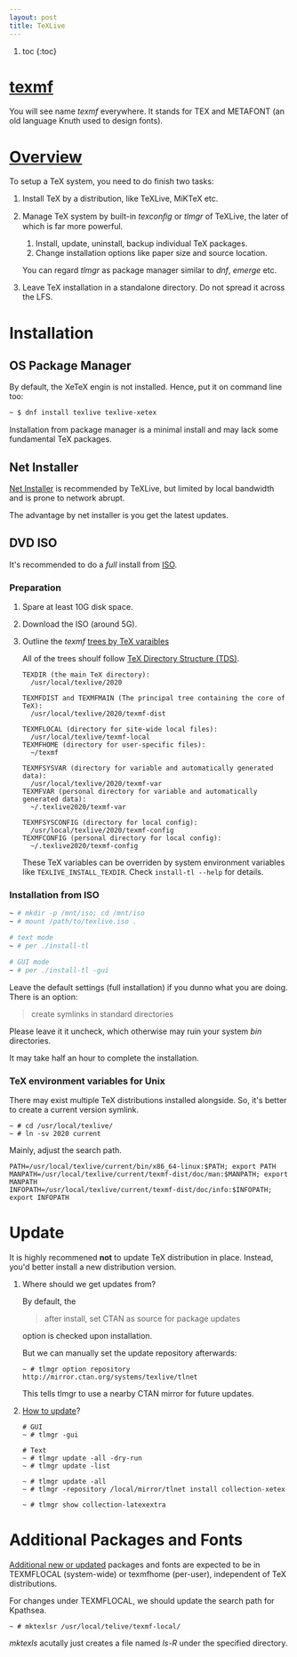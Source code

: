 ```yaml
---
layout: post
title: TeXLive
---
```


1. toc
{:toc}

# [texmf](https://tex.stackexchange.com/a/77726)

You will see name _texmf_ everywhere. It stands for TEX and METAFONT (an old language Knuth used to design fonts).

# [Overview](http://tug.org/texlive/doc/texlive-en/texlive-en.html)

To setup a TeX system, you need to do finish two tasks:

1. Install TeX by a distribution, like TeXLive, MiKTeX etc.
2. Manage TeX system by built-in _texconﬁg_ or _tlmgr_ of TeXLive, the later of which is far more powerful.
   1. Install, update, uninstall, backup individual TeX packages.
   2. Change installation options like paper size and source location.

   You can regard _tlmgr_ as package manager similar to _dnf_, _emerge_ etc.
3. Leave TeX installation in a standalone directory. Do not spread it across the LFS.

# Installation

## OS Package Manager

By default, the XeTeX engin is not installed. Hence, put it on command line too:

```bash
~ $ dnf install texlive texlive-xetex
```

Installation from package manager is a minimal install and may lack some fundamental TeX packages.

## Net Installer

[Net Installer](https://tug.org/texlive/acquire-netinstall.html) is recommended by TeXLive, but limited by local bandwidth and is prone to network abrupt.

The advantage by net installer is you get the latest updates.

## DVD ISO

It's recommended to do a _full_ install from [ISO](https://mirror.lzu.edu.cn/CTAN/systems/texlive/Images/texlive.iso).

### Preparation

1. Spare at least 10G disk space.
2. Download the ISO (around 5G).
3. Outline the _texmf_ [trees by TeX varaibles](http://www.tug.org/texlive/doc/texlive-en/texlive-en.html#x1-110002.3)

   All of the trees shoulf follow [TeX Directory Structure (TDS)](https://tug.org/tds).

   ```
   TEXDIR (the main TeX directory):
     /usr/local/texlive/2020

   TEXMFDIST and TEXMFMAIN (The principal tree containing the core of TeX):
     /usr/local/texlive/2020/texmf-dist

   TEXMFLOCAL (directory for site-wide local files):
     /usr/local/texlive/texmf-local
   TEXMFHOME (directory for user-specific files):
     ~/texmf

   TEXMFSYSVAR (directory for variable and automatically generated data):
     /usr/local/texlive/2020/texmf-var
   TEXMFVAR (personal directory for variable and automatically generated data):
     ~/.texlive2020/texmf-var

   TEXMFSYSCONFIG (directory for local config):
     /usr/local/texlive/2020/texmf-config
   TEXMFCONFIG (personal directory for local config):
     ~/.texlive2020/texmf-config
   ```

   These TeX variables can be overriden by system environment variables like `TEXLIVE_INSTALL_TEXDIR`. Check `install-tl --help` for details.

### Installation from ISO

```bash
~ # mkdir -p /mnt/iso; cd /mnt/iso
~ # mount /path/to/texlive.iso .

# text mode
~ # per ./install-tl

# GUI mode
~ # per ./install-tl -gui
```

Leave the default settings (full installation) if you dunno what you are doing. There is an option:

> create symlinks in standard directories

Please leave it it uncheck, which otherwise may ruin your system _bin_ directories.

It may take half an hour to complete the installation.

### TeX environment variables for Unix

There may exist multiple TeX distributions installed alongside. So, it's better to create a current version symlink.

```
~ # cd /usr/local/texlive/
~ # ln -sv 2020 current 
```

Mainly, adjust the search path.

```
PATH=/usr/local/texlive/current/bin/x86_64-linux:$PATH; export PATH
MANPATH=/usr/local/texlive/current/texmf-dist/doc/man:$MANPATH; export MANPATH
INFOPATH=/usr/local/texlive/current/texmf-dist/doc/info:$INFOPATH; export INFOPATH
```

# Update

It is highly recommened __not__ to update TeX distribution in place. Instead, you'd better install a new distribution version.

1. Where should we get updates from?

   By default, the

   >after install, set CTAN as source for package updates

   option is checked upon installation.

   But we can manually set the update repository afterwards:

   ```
   ~ # tlmgr option repository http://mirror.ctan.org/systems/texlive/tlnet
   ```

   This tells tlmgr to use a nearby CTAN mirror for future updates.
2. [How to update](http://tug.org/texlive/doc/texlive-en/texlive-en.html#x1-450005.2)?

   ```
   # GUI
   ~ # tlmgr -gui

   # Text
   ~ # tlmgr update -all -dry-run
   ~ # tlmgr update -list

   ~ # tlmgr update -all
   ~ # tlmgr -repository /local/mirror/tlnet install collection-xetex

   ~ # tlmgr show collection-latexextra
   ```

# Additional Packages and Fonts

[Additional new or updated](http://www.tug.org/texlive/doc/texlive-en/texlive-en.html#x1-360003.4.6) packages and fonts are expected to be in TEXMFLOCAL (system-wide) or texmfhome (per-user), independent of TeX distributions.

For changes under TEXMFLOCAL, we should update the search path for Kpathsea.

```
~ # mktexlsr /usr/local/telive/texmf-local/
```

_mktexls_ acutally just creates a file named _ls-R_ under the specified directory.